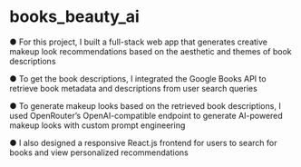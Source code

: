 # books_beauty_ai

● For this project, I built a full-stack web app that generates creative makeup look recommendations based on the aesthetic and 
themes of book descriptions 


● To get the book descriptions, I integrated the Google Books API to retrieve book metadata and descriptions from user search queries 


● To generate makeup looks based on the retrieved book descriptions, I used OpenRouterʼs OpenAI-compatible endpoint to generate AI-powered makeup looks with custom prompt 
engineering 


● I also designed a responsive React.js frontend for users to search for books and view personalized recommendations
